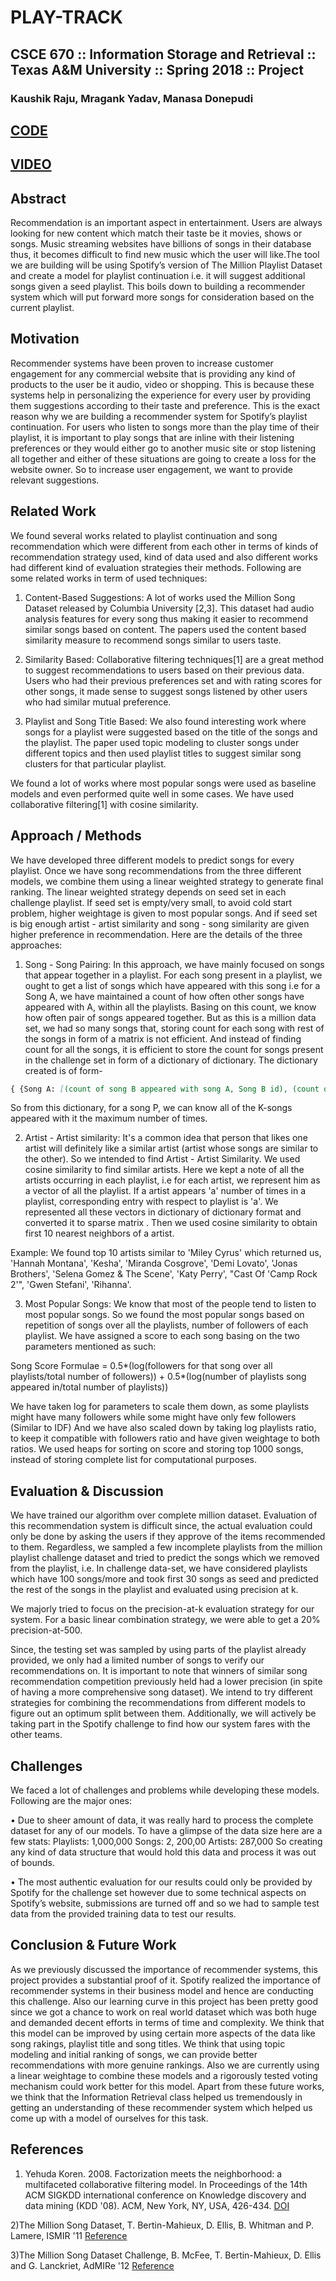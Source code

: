 # PLAY-TRACK
## CSCE 670 :: Information Storage and Retrieval :: Texas A&M University :: Spring 2018 :: Project


### Kaushik Raju, Mragank Yadav, Manasa Donepudi

## [CODE](https://github.com/kaushik16/PlayTrack)

## [VIDEO](https://www.youtube.com/watch?v=RgB1rVv7UxA&feature=youtu.be)

## Abstract

Recommendation is an important aspect in entertainment. Users are always looking for new content which match their taste be it movies, shows or songs. Music streaming websites have billions of songs in their database thus, it becomes difficult to find new music which the user will like.The tool we are building will be using Spotify’s version of The Million Playlist Dataset and create a model for playlist continuation i.e. it will suggest additional songs given a seed playlist. This boils down to building a recommender system which will put forward more songs for consideration based on the current playlist.

## Motivation

Recommender systems have been proven to increase customer engagement for any commercial website that is providing any kind of products to the user be it audio, video or shopping. This is because these systems help in personalizing the experience for every user by providing
them suggestions according to their taste and preference. This is the exact reason why we are building a recommender system for Spotify’s playlist continuation. For users who listen to songs more than the play time of their playlist, it is important to play songs that are inline with their listening preferences or they would either go to another music site or stop listening all together and either of these situations are going to create a loss for the website owner. So to increase user engagement, we want to provide relevant suggestions.

## Related Work

We found several works related to playlist continuation and song recommendation which were different from each other in terms of kinds of recommendation strategy used, kind of data used and also different works had different kind of evaluation strategies their methods. Following are some related works in term of used techniques:

1) Content-Based Suggestions: A lot of works used the Million Song Dataset released by Columbia University [2,3]. This dataset had audio analysis features for every song thus making it easier to recommend similar songs based on content. The papers used the content based similarity measure to recommend songs similar to users taste.

2) Similarity Based: Collaborative filtering techniques[1] are a great method to suggest recommendations to users based on their previous data. Users who had their previous preferences set and with rating scores for other songs, it made sense to suggest songs listened by other users who had similar mutual preference.

3) Playlist and Song Title Based: We also found interesting work where songs for a playlist were suggested based on the title of the songs and the playlist. The paper used topic modeling to cluster songs under different topics and then used playlist titles to suggest similar song clusters for that particular playlist.

We found a lot of works where most popular songs were used as baseline models and even performed quite well in some cases. We have used collaborative filtering[1] with cosine similarity.

## Approach / Methods

We have developed three different models to predict songs for every playlist. Once we have song recommendations from the
three different models, we combine them using a linear weighted strategy to generate final ranking. The linear weighted strategy depends on seed set in each challenge playlist. If seed set is empty/very small, to avoid cold start problem, higher weightage is given to most popular songs. And if seed set is big enough artist - artist similarity and song - song similarity are given higher preference in recommendation. Here are the details of the three approaches:

1) Song - Song Pairing: In this approach, we have mainly focused on songs that appear together in a playlist. For each song present in a playlist, we ought to get a list of songs which have appeared with this song i.e for a Song A, we have maintained a count of how often other songs have appeared with A, within all the playlists. Basing on this count, we know how often pair of songs appeared together. But as this is a million data set, we had so many songs that, storing count for each song with rest of the songs in form of a matrix is not efficient. And instead of finding count for all the songs, it is efficient to store the count for songs present in the challenge set in form of a dictionary of dictionary. The dictionary created is of form-
```markdown
{ {Song A: [(count of song B appeared with song A, Song B id), (count of song C appeared with song A, Song C id),...]}, {Song B: [(count of song A appeared with song B, Song A id), (count of song C appeared with song B, Song C id),...]}, {...}, {..}...}}
```
So from this dictionary, for a song P, we can know all of the K-songs appeared with it the maximum number of times.

2) Artist - Artist similarity: It's a common idea that person that likes one artist will definitely like a similar artist (artist
whose songs are similar to the other). So we intended to find Artist - Artist Similarity. We used cosine similarity to find similar artists. Here we kept a note of all the artists occurring in each playlist, i.e for each artist, we represent him as a vector of all the playlist. If a artist appears 'a' number of times in a playlist, corresponding entry with respect to playlist is 'a'. We represented all these vectors in dictionary of dictionary format and converted it to sparse matrix . Then we used cosine similarity to obtain first 10
nearest neighbors of a artist.

Example: We found top 10 artists similar to 'Miley Cyrus' which returned us, 'Hannah Montana', 'Kesha', 'Miranda Cosgrove', 'Demi Lovato', 'Jonas Brothers', 'Selena Gomez & The Scene', 'Katy Perry', "Cast Of 'Camp Rock 2'", 'Gwen Stefani', 'Rihanna'.

3) Most Popular Songs: We know that most of the people tend to listen to most popular songs. So we found the most popular songs based on repetition of songs over all the playlists, number of followers of each playlist. We have assigned a score to each song basing on the two parameters mentioned as such:

Song Score Formulae = 0.5*(log(followers for that song over all playlists/total number of followers)) +
0.5*(log(number of playlists song appeared in/total number of playlists))

We have taken log for parameters to scale them down, as some playlists might have many followers while some might have only few followers (Similar to IDF) And we have also scaled down by taking log playlists ratio, to keep it compatible with followers ratio and have given weightage to both ratios. We used heaps for sorting on score and storing top 1000 songs, instead of storing complete list for computational purposes.

## Evaluation & Discussion

We have trained our algorithm over complete million dataset. Evaluation of this recommendation system is difficult since, the actual evaluation could only be done by asking the users if they approve of the items recommended to them. Regardless, we sampled a few incomplete playlists from the million playlist challenge dataset and tried to predict the songs which we removed from the playlist, i.e. In challenge data-set, we have considered playlists which have 100 songs/more and took first 30 songs as seed and predicted the rest of the songs in the playlist and evaluated using precision at k.

We majorly tried to focus on the precision-at-k evaluation strategy for our system. For a basic linear combination strategy, we were able to get a 20% precision-at-500. 

Since, the testing set was sampled by using parts of the playlist already provided, we only had a limited number of songs to verify our recommendations on. It is important to note that winners of similar song recommendation competition previously held had a lower precision (in spite of having a more comprehensive song dataset).
We intend to try different strategies for combining the recommendations from different models to figure out an optimum split between them. Additionally, we will actively be taking part in the Spotify challenge to find how our system fares with the other teams.

## Challenges

We faced a lot of challenges and problems while developing these models. Following are the major ones:

• Due to sheer amount of data, it was really hard to process the complete dataset for any of our models. To have a glimpse of the data size here are a few stats:
Playlists: 1,000,000 Songs: 2, 200,00 Artists: 287,000 So creating any kind of data structure that would hold this data and process it was out of bounds.

• The most authentic evaluation for our results could only be provided by Spotify for the challenge set however due to some technical aspects on Spotify’s website, submissions are turned off and so we had to sample test data from the provided training data to test our results.

## Conclusion & Future Work

As we previously discussed the importance of recommender systems, this project provides a substantial proof of it. Spotify realized the importance of recommender systems in their business model and hence are conducting this challenge. Also our learning curve in this project has been pretty good since we got a chance to work on real world dataset which was both huge and demanded decent efforts in terms of time and complexity. We think that this model can be improved by using certain more aspects of the data like song rakings, playlist title and song titles. We think that using topic modeling and initial ranking of songs, we can provide better recommendations with more genuine rankings. Also we are currently using a linear weightage to combine these models and a rigorously tested voting mechanism could work better for this model. Apart from these future works, we think that the Information Retrieval class helped us tremendously in getting an understanding of these recommender system which helped us come up with a model of ourselves for this task.

## References

1) Yehuda Koren. 2008. Factorization meets the neighborhood: a multifaceted collaborative filtering model. In Proceedings of the 14th ACM SIGKDD international conference on Knowledge discovery and data mining (KDD '08). ACM, New York, NY, USA, 426-434. [DOI](https://doi.org/10.1145/1401890.1401944)

2)The Million Song Dataset, T. Bertin-Mahieux, D. Ellis, B. Whitman and P. Lamere, ISMIR '11 [Reference](http://ismir2011.ismir.net/papers/OS6-1.pdf)

3)The Million Song Dataset Challenge, B. McFee, T. Bertin-Mahieux, D. Ellis and G. Lanckriet, AdMIRe '12 [Reference](https://www.ee.columbia.edu/~dpwe/pubs/McFeeBEL12-MSDC.pdf)
